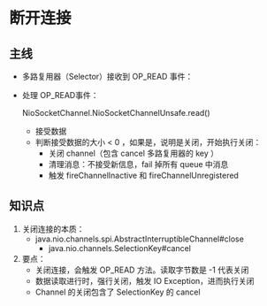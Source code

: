 # 断开连接

## 主线

- 多路复用器（Selector）接收到 OP_READ 事件：

- 处理 OP_READ事件：

  NioSocketChannel.NioSocketChannelUnsafe.read()

  - 接受数据
  - 判断接受数据的大小 < 0 ，如果是，说明是关闭，开始执行关闭：
    - 关闭 channel（包含 cancel 多路复用器的 key ）
    - 清理消息：不接受新信息，fail 掉所有 queue 中消息
    - 触发 fireChannelInactive 和 fireChannelUnregistered

## 知识点

1. 关闭连接的本质：
   - java.nio.channels.spi.AbstractInterruptibleChannel#close
     - java.nio.channels.SelectionKey#cancel
2. 要点：
   - 关闭连接，会触发 OP_READ 方法。读取字节数是 -1 代表关闭
   - 数据读取进行时，强行关闭，触发 IO Exception，进而执行关闭
   - Channel 的关闭包含了 SelectionKey 的 cancel